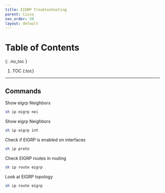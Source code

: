 ```yaml
---
title: EIGRP Troubleshooting
parent: Cisco
nav_order: 20
layout: default
---
```

# Table of Contents  
{: .no_toc }

1. TOC 
{:toc}

---

## **Commands** 

Show eigrp Neighbors 

```bash
sh ip eigrp nei 
```

Show eigrp Neighbors 

```bash
sh ip eigrp int 
```

Check if EIGRP is enabled on interfaces 
```bash
sh ip proto 
```

Check EIGRP routes in routing
```bash
sh ip route eigrp  
```

Look at EIGRP topology
```bash
sh ip route eigrp  
```

